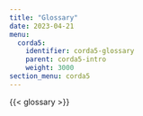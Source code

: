 ```yaml
---
title: "Glossary"
date: 2023-04-21
menu:
  corda5:
    identifier: corda5-glossary
    parent: corda5-intro
    weight: 3000
section_menu: corda5
---
```

{{< glossary >}}